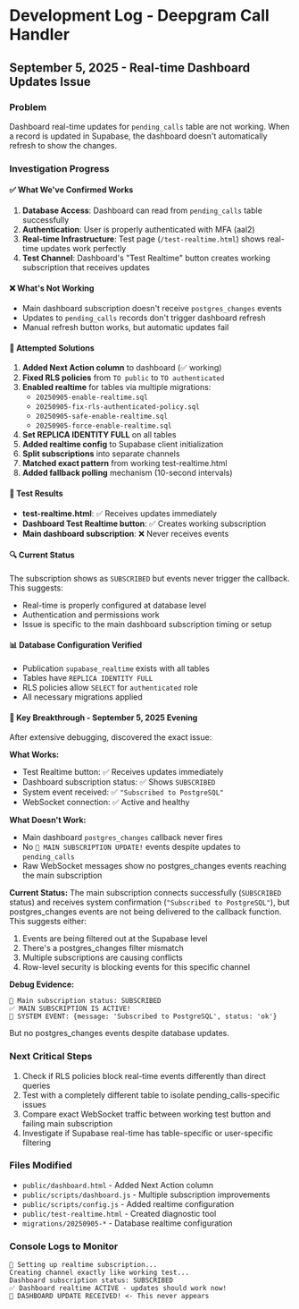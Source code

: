# Development Log - Deepgram Call Handler

## September 5, 2025 - Real-time Dashboard Updates Issue

### Problem
Dashboard real-time updates for `pending_calls` table are not working. When a record is updated in Supabase, the dashboard doesn't automatically refresh to show the changes.

### Investigation Progress

#### ✅ What We've Confirmed Works
1. **Database Access**: Dashboard can read from `pending_calls` table successfully
2. **Authentication**: User is properly authenticated with MFA (aal2)
3. **Real-time Infrastructure**: Test page (`/test-realtime.html`) shows real-time updates work perfectly
4. **Test Channel**: Dashboard's "Test Realtime" button creates working subscription that receives updates

#### ❌ What's Not Working
- Main dashboard subscription doesn't receive `postgres_changes` events
- Updates to `pending_calls` records don't trigger dashboard refresh
- Manual refresh button works, but automatic updates fail

#### 🔧 Attempted Solutions
1. **Added Next Action column** to dashboard (✅ working)
2. **Fixed RLS policies** from `TO public` to `TO authenticated`
3. **Enabled realtime** for tables via multiple migrations:
   - `20250905-enable-realtime.sql`
   - `20250905-fix-rls-authenticated-policy.sql` 
   - `20250905-safe-enable-realtime.sql`
   - `20250905-force-enable-realtime.sql`
4. **Set REPLICA IDENTITY FULL** on all tables
5. **Added realtime config** to Supabase client initialization
6. **Split subscriptions** into separate channels
7. **Matched exact pattern** from working test-realtime.html
8. **Added fallback polling** mechanism (10-second intervals)

#### 🧪 Test Results
- **test-realtime.html**: ✅ Receives updates immediately
- **Dashboard Test Realtime button**: ✅ Creates working subscription
- **Main dashboard subscription**: ❌ Never receives events

#### 🔍 Current Status
The subscription shows as `SUBSCRIBED` but events never trigger the callback. This suggests:
- Real-time is properly configured at database level
- Authentication and permissions work
- Issue is specific to the main dashboard subscription timing or setup

#### 📊 Database Configuration Verified
- Publication `supabase_realtime` exists with all tables
- Tables have `REPLICA IDENTITY FULL`
- RLS policies allow `SELECT` for `authenticated` role
- All necessary migrations applied

#### 🚨 Key Breakthrough - September 5, 2025 Evening
After extensive debugging, discovered the exact issue:

**What Works:**
- Test Realtime button: ✅ Receives updates immediately
- Dashboard subscription status: ✅ Shows `SUBSCRIBED` 
- System event received: ✅ `"Subscribed to PostgreSQL"`
- WebSocket connection: ✅ Active and healthy

**What Doesn't Work:**
- Main dashboard `postgres_changes` callback never fires
- No `🎯 MAIN SUBSCRIPTION UPDATE!` events despite updates to `pending_calls`
- Raw WebSocket messages show no postgres_changes events reaching the main subscription

**Current Status:**
The main subscription connects successfully (`SUBSCRIBED` status) and receives system confirmation (`"Subscribed to PostgreSQL"`), but postgres_changes events are not being delivered to the callback function. This suggests either:
1. Events are being filtered out at the Supabase level
2. There's a postgres_changes filter mismatch
3. Multiple subscriptions are causing conflicts
4. Row-level security is blocking events for this specific channel

**Debug Evidence:**
```
🔧 Main subscription status: SUBSCRIBED
✅ MAIN SUBSCRIPTION IS ACTIVE!
🔧 SYSTEM EVENT: {message: 'Subscribed to PostgreSQL', status: 'ok'}
```

But no postgres_changes events despite database updates.

### Next Critical Steps
1. Check if RLS policies block real-time events differently than direct queries
2. Test with a completely different table to isolate pending_calls-specific issues  
3. Compare exact WebSocket traffic between working test button and failing main subscription
4. Investigate if Supabase real-time has table-specific or user-specific filtering

### Files Modified
- `public/dashboard.html` - Added Next Action column
- `public/scripts/dashboard.js` - Multiple subscription improvements
- `public/scripts/config.js` - Added realtime configuration
- `public/test-realtime.html` - Created diagnostic tool
- `migrations/20250905-*` - Database realtime configuration

### Console Logs to Monitor
```
🚀 Setting up realtime subscription...
Creating channel exactly like working test...
Dashboard subscription status: SUBSCRIBED
✅ Dashboard realtime ACTIVE - updates should work now!
🎯 DASHBOARD UPDATE RECEIVED! <- This never appears
```